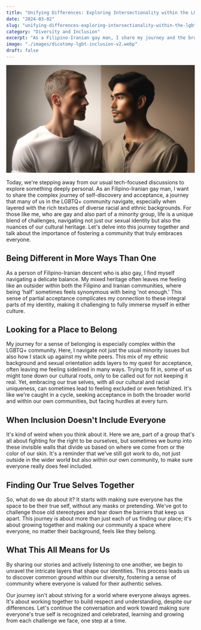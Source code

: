 ```yaml
---
title: "Unifying Differences: Exploring Intersectionality within the LGBTQ+ Community"
date: "2024-03-02"
slug: "unifying-differences-exploring-intersectionality-within-the-lgbtq-community"
category: "Diversity and Inclusion"
excerpt: "As a Filipino-Iranian gay man, I share my journey and the broader implications for fostering a supportive and inclusive environment for all within the LGBTQ+ community."
image: "./images/dicotomy-lgbt-inclusion-v2.webp"
draft: false
---
```


![Debugging Zen](./images/dicotomy-lgbt-inclusion-v2.webp) 
<br />

<div class="prose prose-lg max-w-none">

Today, we're stepping away from our usual tech-focused discussions to explore something deeply personal. As an Filipino-Iranian gay man, I want to share the complex journey of self-discovery and acceptance, a journey that many of us in the LGBTQ+ community navigate, especially when layered with the rich textures of diverse racial and ethnic backgrounds. For those like me, who are gay and also part of a minority group, life is a unique blend of challenges, navigating not just our sexual identity but also the nuances of our cultural heritage. Let's delve into this journey together and talk about the importance of fostering a community that truly embraces everyone.

## Being Different in More Ways Than One

As a person of Filipino-Iranian descent who is also gay, I find myself navigating a delicate balance. My mixed heritage often leaves me feeling like an outsider within both the Filipino and Iranian communities, where being 'half' sometimes feels synonymous with being 'not enough.' This sense of partial acceptance complicates my connection to these integral parts of my identity, making it challenging to fully immerse myself in either culture.

## Looking for a Place to Belong

My journey for a sense of belonging is especially complex within the LGBTQ+ community. Here, I navigate not just the usual minority issues but also how I stack up against my white peers. This mix of my ethnic background and sexual orientation adds layers to my quest for acceptance, often leaving me feeling sidelined in many ways. Trying to fit in, some of us might tone down our cultural roots, only to be called out for not keeping it real. Yet, embracing our true selves, with all our cultural and racial uniqueness, can sometimes lead to feeling excluded or even fetishized. It's like we're caught in a cycle, seeking acceptance in both the broader world and within our own communities, but facing hurdles at every turn.

## When Inclusion Doesn't Include Everyone

It's kind of weird when you think about it. Here we are, part of a group that's all about fighting for the right to be ourselves, but sometimes we bump into these invisible walls that divide us based on where we come from or the color of our skin. It's a reminder that we've still got work to do, not just outside in the wider world but also within our own community, to make sure everyone really does feel included.

## Finding Our True Selves Together

So, what do we do about it? It starts with making sure everyone has the space to be their true self, without any masks or pretending. We've got to challenge those old stereotypes and tear down the barriers that keep us apart. This journey is about more than just each of us finding our place; it's about growing together and making our community a space where everyone, no matter their background, feels like they belong.

## What This All Means for Us

By sharing our stories and actively listening to one another, we begin to unravel the intricate layers that shape our identities. This process leads us to discover common ground within our diversity, fostering a sense of community where everyone is valued for their authentic selves.

Our journey isn't about striving for a world where everyone always agrees. It's about working together to build respect and understanding, despite our differences. Let's continue the conversation and work toward making sure everyone's true self is recognized and celebrated, learning and growing from each challenge we face, one step at a time.

</div>